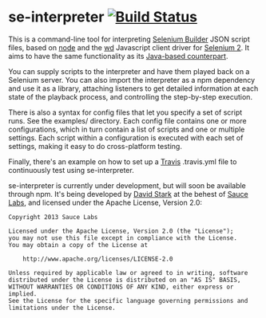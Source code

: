 se-interpreter [![Build Status](https://api.travis-ci.org/Zarkonnen/se-interpreter.png)](http://travis-ci.org/Zarkonnen/se-interpreter)
==============

This is a command-line tool for interpreting [Selenium Builder](http://www.sebuilder.com) JSON script files, based on [node](http://nodejs.org/) and the [wd](https://github.com/admc/wd) Javascript client driver for [Selenium 2](http://seleniumhq.org/). It aims to have the same functionality as its [Java-based counterpart](https://github.com/sebuilder/se-builder/wiki/Se-Interpreter).

You can supply scripts to the interpreter and have them played back on a Selenium server. You can also import the interpreter as a npm dependency and use it as a library, attaching listeners to get detailed information at each state of the playback process, and controlling the step-by-step execution.

There is also a syntax for config files that let you specify a set of script runs. See the examples/ directory. Each config file contains one or more configurations, which in turn contain a list of scripts and one or multiple settings. Each script within a configuration is executed with each set of settings, making it easy to do cross-platform testing.

Finally, there's an example on how to set up a [Travis](https://travis-ci.org/) .travis.yml file to continuously test using se-interpreter.

se-interpreter is currently under development, but will soon be available through npm. It's being developed by [David Stark](mailto:david.stark@zarkonnen.com) at the behest of [Sauce Labs](http://saucelabs.com/), and licensed under the Apache License, Version 2.0:

    Copyright 2013 Sauce Labs

    Licensed under the Apache License, Version 2.0 (the "License");
    you may not use this file except in compliance with the License.
    You may obtain a copy of the License at

        http://www.apache.org/licenses/LICENSE-2.0

    Unless required by applicable law or agreed to in writing, software
    distributed under the License is distributed on an "AS IS" BASIS,
    WITHOUT WARRANTIES OR CONDITIONS OF ANY KIND, either express or implied.
    See the License for the specific language governing permissions and
    limitations under the License.